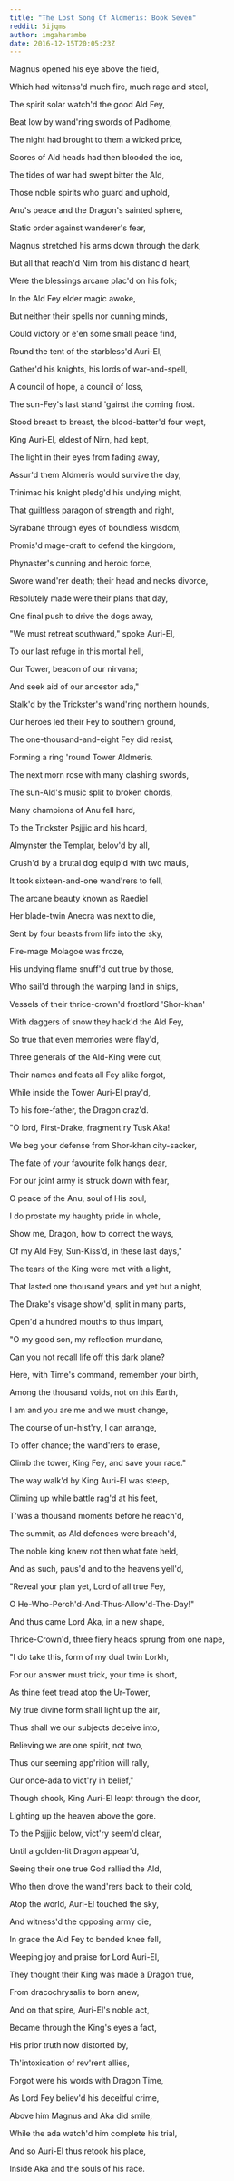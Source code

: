 ```yaml
---
title: "The Lost Song Of Aldmeris: Book Seven"
reddit: 5ijqms
author: imgaharambe
date: 2016-12-15T20:05:23Z
---
```


Magnus opened his eye above the field,

Which had witenss'd much fire, much rage and steel,

The spirit solar watch'd the good Ald Fey,

Beat low by wand'ring swords of Padhome,

The night had brought to them a wicked price,

Scores of Ald heads had then blooded the ice,

The tides of war had swept bitter the Ald,

Those noble spirits who guard and uphold,

Anu's peace and the Dragon's sainted sphere,

Static order against wanderer's fear,

Magnus stretched his arms down through the dark,

But all that reach'd Nirn from his distanc'd heart,

Were the blessings arcane plac'd on his folk;

In the Ald Fey elder magic awoke,

But neither their spells nor cunning minds,

Could victory or e'en some small peace find,

Round the tent of the starbless'd Auri-El,

Gather'd his knights, his lords of war-and-spell,

A council of hope, a council of loss,

The sun-Fey's last stand 'gainst the coming frost.




Stood breast to breast, the blood-batter'd four wept,

King Auri-El, eldest of Nirn, had kept,

The light in their eyes from fading away,

Assur'd them Aldmeris would survive the day,

Trinimac his knight pledg'd his undying might,

That guiltless paragon of strength and right,

Syrabane through eyes of boundless wisdom,

Promis'd mage-craft to defend the kingdom,

Phynaster's cunning and heroic force,

Swore wand'rer death; their head and necks divorce,

Resolutely made were their plans that day,

One final push to drive the dogs away,

"We must retreat southward," spoke Auri-El,

To our last refuge in this mortal hell,

Our Tower, beacon of our nirvana;

And seek aid of our ancestor ada,"

Stalk'd by the Trickster's wand'ring northern hounds,

Our heroes led their Fey to southern ground,

The one-thousand-and-eight Fey did resist,

Forming a ring 'round Tower Aldmeris.




The next morn rose with many clashing swords,

The sun-Ald's music split to broken chords,

Many champions of Anu fell hard,

To the Trickster Psjjjic and his hoard,

Almynster the Templar, belov'd by all,

Crush'd by a brutal dog equip'd with two mauls,

It took sixteen-and-one wand'rers to fell,

The arcane beauty known as Raediel

Her blade-twin Anecra was next to die,

Sent by four beasts from life into the sky,

Fire-mage Molagoe was froze,

His undying flame snuff'd out true by those,

Who sail'd through the warping land in ships,

Vessels of their thrice-crown'd frostlord 'Shor-khan'

With daggers of snow they hack'd the Ald Fey,

So true that even memories were flay'd,

Three generals of the Ald-King were cut,

Their names and feats all Fey alike forgot,

While inside the Tower Auri-El pray'd,

To his fore-father, the Dragon craz'd.




"O lord, First-Drake, fragment'ry Tusk Aka!

We beg your defense from Shor-khan city-sacker,

The fate of your favourite folk hangs dear,

For our joint army is struck down with fear,

O peace of the Anu, soul of His soul,

I do prostate my haughty pride in whole,

Show me, Dragon, how to correct the ways,

Of my Ald Fey, Sun-Kiss'd, in these last days,"

The tears of the King were met with a light,

That lasted one thousand years and yet but a night,

The Drake's visage show'd, split in many parts,

Open'd a hundred mouths to thus impart,

"O my good son, my reflection mundane,

Can you not recall life off this dark plane?

Here, with Time's command, remember your birth,

Among the thousand voids, not on this Earth,

I am and you are me and we must change,

The course of un-hist'ry, I can arrange,

To offer chance; the wand'rers to erase,

Climb the tower, King Fey, and save your race."




The way walk'd by King Auri-El was steep,

Climing up while battle rag'd at his feet,

T'was a thousand moments before he reach'd,

The summit, as Ald defences were breach'd,

The noble king knew not then what fate held,

And as such, paus'd and to the heavens yell'd,

"Reveal your plan yet, Lord of all true Fey,

O He-Who-Perch'd-And-Thus-Allow'd-The-Day!"

And thus came Lord Aka, in a new shape,

Thrice-Crown'd, three fiery heads sprung from one nape,

"I do take this, form of my dual twin Lorkh,

For our answer must trick, your time is short,

As thine feet tread atop the Ur-Tower,

My true divine form shall light up the air,

Thus shall we our subjects deceive into,

Believing we are one spirit, not two,

Thus our seeming app'rition will rally,

Our once-ada to vict'ry in belief,"

Though shook, King Auri-El leapt through the door,

Lighting up the heaven above the gore.




To the Psjjjic below, vict'ry seem'd clear,

Until a golden-lit Dragon appear'd,

Seeing their one true God rallied the Ald,

Who then drove the wand'rers back to their cold,

Atop the world, Auri-El touched the sky,

And witness'd the opposing army die,

In grace the Ald Fey to bended knee fell,

Weeping joy and praise for Lord Auri-El,

They thought their King was made a Dragon true,

From dracochrysalis to born anew,

And on that spire, Auri-El's noble act,

Became through the King's eyes a fact,

His prior truth now distorted by,

Th'intoxication of rev'rent allies,

Forgot were his words with Dragon Time,

As Lord Fey believ'd his deceitful crime,

Above him Magnus and Aka did smile,

While the ada watch'd him complete his trial,

And so Auri-El thus retook his place,

Inside Aka and the souls of his race.

